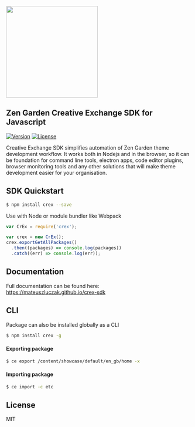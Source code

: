 <img width="250px" src="http://zg.cognifide.com/galaxite/img/zg_logo.svg">

## Zen Garden Creative Exchange SDK for Javascript
<a href="https://www.npmjs.com/package/crex"><img src="https://img.shields.io/npm/v/crex.svg" alt="Version"></a>
<a href="https://www.npmjs.com/package/crex"><img src="https://img.shields.io/npm/l/crex.svg" alt="License"></a>

Creative Exchange SDK simplifies automation of Zen Garden theme development workflow. 
It works both in Nodejs and in the browser, so it can be foundation for command line tools, electron apps, code editor plugins, browser monitoring tools and any other solutions that will make theme development easier for your organisation.

## SDK Quickstart

```bash
$ npm install crex --save
```

Use with Node or module bundler like Webpack

```js
var CrEx = require('crex');

var crex = new CrEx();
crex.exportGetAllPackages()
  .then((packages) => console.log(packages))
  .catch((err) => console.log(err));
```

## Documentation 

Full documentation can be found here:
<https://mateuszluczak.github.io/crex-sdk>

## CLI

Package can also be installed globally as a CLI

```bash
$ npm install crex -g
```

#### Exporting package

```bash
$ ce export /content/showcase/default/en_gb/home -x
```

#### Importing package

```bash
$ ce import -c etc
```

## License 
MIT

